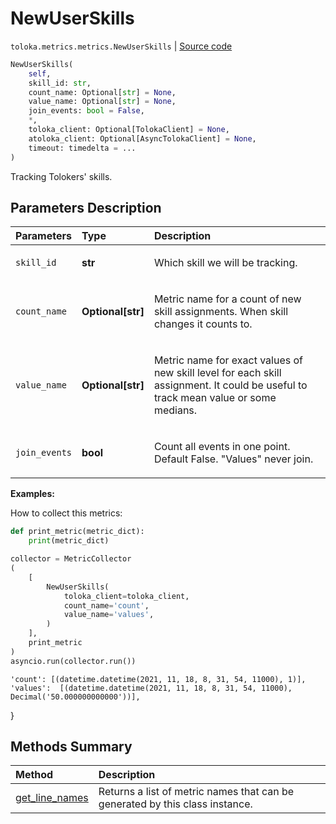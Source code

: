 # NewUserSkills
`toloka.metrics.metrics.NewUserSkills` | [Source code](https://github.com/Toloka/toloka-kit/blob/v1.1.0.post1/src/metrics/metrics.py#L259)

```python
NewUserSkills(
    self,
    skill_id: str,
    count_name: Optional[str] = None,
    value_name: Optional[str] = None,
    join_events: bool = False,
    *,
    toloka_client: Optional[TolokaClient] = None,
    atoloka_client: Optional[AsyncTolokaClient] = None,
    timeout: timedelta = ...
)
```

Tracking Tolokers' skills.

## Parameters Description

| Parameters | Type | Description |
| :----------| :----| :-----------|
`skill_id`|**str**|<p>Which skill we will be tracking.</p>
`count_name`|**Optional\[str\]**|<p>Metric name for a count of new skill assignments. When skill changes it counts to.</p>
`value_name`|**Optional\[str\]**|<p>Metric name for exact values of new skill level for each skill assignment. It could be useful to track mean value or some medians.</p>
`join_events`|**bool**|<p>Count all events in one point.  Default False. &quot;Values&quot; never join.</p>

**Examples:**

How to collect this metrics:
```python
def print_metric(metric_dict):
    print(metric_dict)

collector = MetricCollector
(
    [
        NewUserSkills(
            toloka_client=toloka_client,
            count_name='count',
            value_name='values',
        )
    ],
    print_metric
)
asyncio.run(collector.run())
```
    'count': [(datetime.datetime(2021, 11, 18, 8, 31, 54, 11000), 1)],
    'values':  [(datetime.datetime(2021, 11, 18, 8, 31, 54, 11000), Decimal('50.000000000000'))],
}
## Methods Summary

| Method | Description |
| :------| :-----------|
[get_line_names](toloka.metrics.metrics.NewUserSkills.get_line_names.md)| Returns a list of metric names that can be generated by this class instance.
